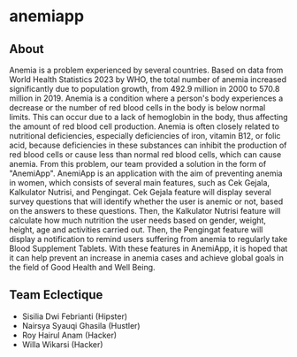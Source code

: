 # anemiapp

## About
Anemia is a problem experienced by several countries. Based on data from World Health Statistics 2023 by WHO, the total number of anemia increased significantly due to population growth, from 492.9 million in 2000 to 570.8 million in 2019. Anemia is a condition where a person's body experiences a decrease or the number of red blood cells in the body is below normal limits. This can occur due to a lack of hemoglobin in the body, thus affecting the amount of red blood cell production. Anemia is often closely related to nutritional deficiencies, especially deficiencies of iron, vitamin B12, or folic acid, because deficiencies in these substances can inhibit the production of red blood cells or cause less than normal red blood cells, which can cause anemia. From this problem, our team provided a solution in the form of "AnemiApp". AnemiApp is an application with the aim of preventing anemia in women, which consists of several main features, such as Cek Gejala, Kalkulator Nutrisi, and Pengingat. Cek Gejala feature will display several survey questions that will identify whether the user is anemic or not, based on the answers to these questions. Then, the Kalkulator Nutrisi feature will calculate how much nutrition the user needs based on gender, weight, height, age and activities carried out. Then, the Pengingat feature will display a notification to remind users suffering from anemia to regularly take Blood Supplement Tablets. With these features in AnemiApp, it is hoped that it can help prevent an increase in anemia cases and achieve global goals in the field of Good Health and Well Being.
## Team Eclectique
- Sisilia Dwi Febrianti (Hipster)
- Nairsya Syauqi Ghasila (Hustler)
- Roy Hairul Anam (Hacker)
- Willa Wikarsi (Hacker)
